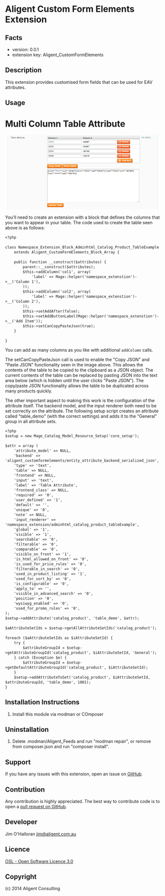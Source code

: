 Aligent Custom Form Elements Extension
=====================

Facts
-----
- version: 0.0.1
- extension key: Aligent_CustomFormElements

Description
-----------
This extension provides customised form fields that can be used for EAV attributes.

Usage
-----

Multi Column Table Attribute
============================

![Table Attribute](table.png)

You'll need to create an extension with a block that defines the columns that 
you want to appear in your table.  The code used to create the table seen above 
is as follows:
```
<?php

class Namespace_Extension_Block_Adminhtml_Catalog_Product_TableExample
    extends Aligent_CustomFormElements_Block_Array {

    public function __construct($attributes) {
        parent::__construct($attributes);
        $this->addColumn('col1', array(
            'label' => Mage::helper('namespace_extenstion')->__('Column 1'),
        ));
        $this->addColumn('col2', array(
            'label' => Mage::helper('namespace_extenstion')->__('Column 2'),
        ));
        $this->setAddAfter(false);
        $this->setAddButtonLabel(Mage::helper('namespace_extenstion')->__('Add Item'));
        $this->setCanCopyPasteJson(true);
    }

}
```
You can add as many columns as you like with additional `addColumn` calls.

The setCanCopyPasteJson call is used to enable the "Copy JSON" and "Paste JSON" 
functionality seen in the image above.  This allows the contents of the table to 
be copied to the clipboard as a JSON object.  The current contents of the table 
can be replaced by pasting JSON into the text area below (which is hidden until 
the user clicks "Paste JSON").  The copy/paste JSON functionality allows the 
table to be duplicated across many products quickly.

The other important aspect to making this work is the configuration of the attribute
itself.  The backend model, and the input renderer both need to be set correctly 
on the attribute.  The following setup script creates an attribute called 
"table_demo" (with the correct settings) and adds it to the "General" group in 
all attribute sets.

```
<?php
$setup = new Mage_Catalog_Model_Resource_Setup('core_setup');

$attr = array (
    'attribute_model' => NULL,
    'backend' => 'aligent_customformelements/entity_attribute_backend_serialized_json',
    'type' => 'text',
    'table' => NULL,
    'frontend' => NULL,
    'input' => 'text',
    'label' => 'Table Attribute',
    'frontend_class' => NULL,
    'required' => '0',
    'user_defined' => '1',
    'default' => '',
    'unique' => '0',
    'note' => NULL,
    'input_renderer' => 'namespace_extension/adminhtml_catalog_product_tableExample',
    'global' => '1',
    'visible' => '1',
    'searchable' => '0',
    'filterable' => '0',
    'comparable' => '0',
    'visible_on_front' => '1',
    'is_html_allowed_on_front' => '0',
    'is_used_for_price_rules' => '0',
    'filterable_in_search' => '0',
    'used_in_product_listing' => '1',
    'used_for_sort_by' => '0',
    'is_configurable' => '0',
    'apply_to' => '',
    'visible_in_advanced_search' => '0',
    'position' => '0',
    'wysiwyg_enabled' => '0',
    'used_for_promo_rules' => '0',
);
$setup->addAttribute('catalog_product', 'table_demo', $attr);

$aAttributeSetIds = $setup->getAllAttributeSetIds('catalog_product');

foreach ($aAttributeSetIds as $iAttributeSetId) {
    try {
        $attributeGroupId = $setup->getAttributeGroupId('catalog_product', $iAttributeSetId, 'General');
    } catch (Exception $e) {
        $attributeGroupId = $setup->getDefaultAttributeGroupId('catalog_product', $iAttributeSetId);
    }
    $setup->addAttributeToSet('catalog_product', $iAttributeSetId, $attributeGroupId, 'table_demo', 1001);
}
```

Installation Instructions
-------------------------
1. Install this module via modman or COmposer

Uninstallation
--------------
1. Delete .modman/Aligent_Feeds and run "modman repair", or remove from 
composer.json and run "composer install".

Support
-------
If you have any issues with this extension, open an issue on [GitHub](https://github.com/aligent/Aligent_CustomFormElements/issues).

Contribution
------------
Any contribution is highly appreciated. The best way to contribute code is to open a [pull request on GitHub](https://help.github.com/articles/using-pull-requests).

Developer
---------
Jim O'Halloran <jim@aligent.com.au>

Licence
-------
[OSL - Open Software Licence 3.0](http://opensource.org/licenses/osl-3.0.php)

Copyright
---------
(c) 2014 Aligent Consulting
